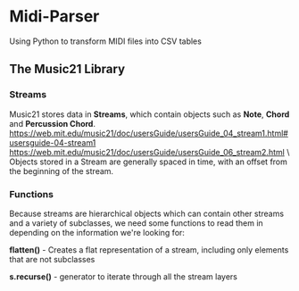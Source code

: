 # Midi-Parser
Using Python to transform MIDI files into CSV tables


## The Music21 Library

### Streams
Music21 stores data in **Streams**, which contain objects such as **Note**, **Chord** and **Percussion Chord**.
\
https://web.mit.edu/music21/doc/usersGuide/usersGuide_04_stream1.html#usersguide-04-stream1
https://web.mit.edu/music21/doc/usersGuide/usersGuide_06_stream2.html
\\
Objects stored in a Stream are generally spaced in time, with an offset from the beginning of the stream.

### Functions
Because streams are hierarchical objects which can contain other streams and a variety of subclasses, we need some functions to read them in depending on the information we're looking for:

**flatten()** - Creates a flat representation of a stream, including only elements that are not subclasses

**s.recurse()** - generator to iterate through all the stream layers 


